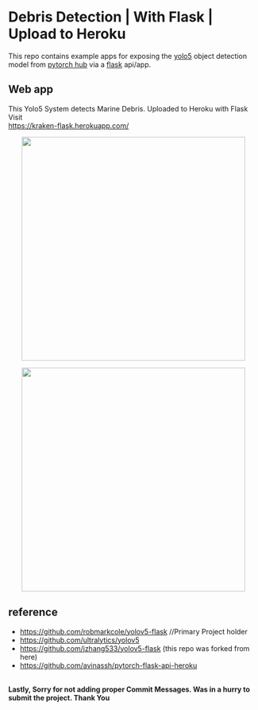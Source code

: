 # Debris Detection | With Flask | Upload to Heroku
This repo contains example apps for exposing the [yolo5](https://github.com/ultralytics/yolov5) object detection model from [pytorch hub](https://pytorch.org/hub/ultralytics_yolov5/) via a [flask](https://flask.palletsprojects.com/en/1.1.x/) api/app.

## Web app
This Yolo5 System detects Marine Debris. Uploaded to Heroku with Flask Visit<br>
https://kraken-flask.herokuapp.com/


<p align="center">
<img src="https://user-images.githubusercontent.com/28976846/135770657-d4785a90-f04e-4eff-9bbc-88e6243a2453.png" width="450">
</p>

<p align="center">
<img src="https://user-images.githubusercontent.com/28976846/135770595-c85acb64-04a0-4840-8730-dc4b7851e9d1.png" width="450">
</p>



## reference
- https://github.com/robmarkcole/yolov5-flask //Primary Project holder
- https://github.com/ultralytics/yolov5
- https://github.com/jzhang533/yolov5-flask (this repo was forked from here)
- https://github.com/avinassh/pytorch-flask-api-heroku

<br><b>Lastly, Sorry for not adding proper Commit Messages. Was in a hurry to submit the project. Thank You
